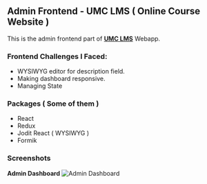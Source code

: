 ## Admin Frontend - UMC LMS ( Online Course Website )

This is the admin frontend part of **[UMC LMS](https://github.com/shahriar-programmer/umc-lms)** Webapp.

### Frontend Challenges I Faced:
- WYSIWYG editor for description field.
- Making dashboard responsive.
- Managing State

### Packages ( Some of them )
- React
- Redux
- Jodit React ( WYSIWYG )
- Formik

### Screenshots

**Admin Dashboard**
![Admin Dashboard](https://i.postimg.cc/YqKkSpZ4/Screenshot-2022-10-12-UMC-Admin.png)
